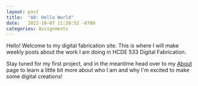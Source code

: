 ```yaml
---
layout: post
title:  "A0: Hello World"
date:   2022-10-07 11:20:52 -0700
categories: Assignments
---
```



Hello! Welcome to my digital fabrication site. This is where I will make weekly posts about the work I am doing in HCDE 533 Digital Fabrication. 

Stay tuned for my first project, and in the meantime head over to my [About](/about) page to learn a little bit more about who I am and why I'm excited to make some digital creations! 